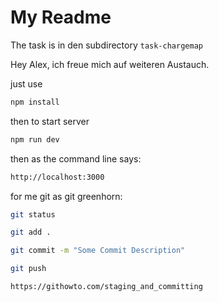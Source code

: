 # My Readme
The task is in den subdirectory `task-chargemap`

Hey Alex, ich freue mich auf weiteren Austauch.

just use

```sh
npm install
```

then to start server
```sh
npm run dev
```

then as the command line says:
```sh
http://localhost:3000
```

for me git as git greenhorn:
```sh
git status
```

```sh
git add .
```

```sh
git commit -m "Some Commit Description"
```

```sh
git push
```

```sh
https://githowto.com/staging_and_committing
```


